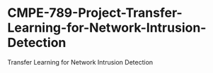 # CMPE-789-Project-Transfer-Learning-for-Network-Intrusion-Detection
Transfer Learning for Network Intrusion Detection
